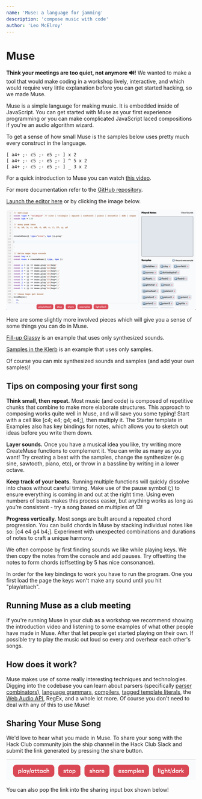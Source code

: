 ```yaml
---
name: 'Muse: a language for jamming'
description: 'compose music with code'
author: 'Leo McElroy'
---
```


# Muse

**Think your meetings are too quiet, not anymore 🔊!** We wanted to make a tool that would make coding in a workshop lively, interactive, and which would require very little explanation before you can get started hacking, so we made Muse.

Muse is a simple language for making music. It is embedded inside of JavaScript. You can get started with Muse as your first experience programming or you can make complicated JavaScript laced compositions if you're an audio algorithm wizard.

To get a sense of how small Muse is the samples below uses pretty much every construct in the language.

```
[ a4+ ;- c5 ;- e5 ;- ] x 2
[ a4+ ;- c5 ;- e5 ;- ] ^ 5 x 2
[ a4+ ;- c5 ;- e5 ;- ] _ 3 x 2
```

For a quick introduction to Muse you can watch [this video](https://youtu.be/hAcQ2x1PTYM).

For more documentation refer to the [GitHub repository](https://github.com/hackclub/muse).

[Launch the editor here](https://muse.hackclub.dev/) or by clicking the image below.

[![muse editor](./img/demo.png)](https://muse.hackclub.dev/)

Here are some slightly more involved pieces which will give you a sense of some things you can do in Muse. 

[Fill-up Glassy](https://hackclub.github.io/muse/?file=recYJJltQstKbefwZ) is an example that uses only synthesized sounds.

[Samples in the Klerb](https://hackclub.github.io/muse/?file=recwU2R3A0KfL11Ka) is an example that uses only samples.


Of course you can mix synthesized sounds and samples (and add your own samples)!

## Tips on composing your first song

**Think small, then repeat.** Most music (and code) is composed of repetitive chunks that combine to make more elaborate structures. This approach to composing works quite well in Muse, and will save you some typing! Start with a cell like [c4; e4; g4; e4;], then multiply it. The Starter template in Examples also has key bindings for notes, which allows you to sketch out ideas before you write them down. 

**Layer sounds.** Once you have a musical idea you like, try writing more CreateMuse functions to complement it. You can write as many as you want! Try creating a beat with the samples, change the synthesizer (e.g sine, sawtooth, piano, etc), or throw in a bassline by writing in a lower octave.

**Keep track of your beats.** Running multiple functions will quickly dissolve into chaos without careful timing. Make use of the pause symbol (;) to ensure everything is coming in and out at the right time. Using even numbers of beats makes this process easier, but anything works as long as you’re consistent - try a song based on multiples of 13! 

**Progress vertically.** Most songs are built around a repeated chord progression. You can build chords in Muse by stacking individual notes like so: [c4 e4 g4 b4;]. Experiment with unexpected combinations and durations of notes to craft a unique harmony. 

We often compose by first finding sounds we like while playing keys. We then copy the notes from the console and add pauses. Try offsetting the notes to form chords (offsetting by 5 has nice consonance).

In order for the key bindings to work you have to run the program. One you first load the page the keys won't make any sound until you hit "play/attach".

## Running Muse as a club meeting

If you're running Muse in your club as a workshop we recommend showing the introduction video and listening to some examples of what other people have made in Muse. After that let people get started playing on their own. If possible try to play the music out loud so every and overhear each other's songs.

## How does it work?

Muse makes use of some really interesting techniques and technologies. Digging into the codebase you can learn about parsers (specifically [parser combinators](https://fsharpforfunandprofit.com/posts/understanding-parser-combinators/)), [language grammars](https://en.wikipedia.org/wiki/Backus%E2%80%93Naur_form), [compilers](https://en.wikipedia.org/wiki/Compilers:_Principles,_Techniques,_and_Tools), [tagged template literals](https://patelhemil.medium.com/magic-of-tagged-templates-literals-in-javascript-e0e2379b1ffc), the [Web Audio API](https://developer.mozilla.org/en-US/docs/Web/API/Web_Audio_API), RegEx, and a whole lot more. Of course you don't need to deal with any of this to use Muse!

## Sharing Your Muse Song

We'd love to hear what you made in Muse. To share your song with the Hack Club community join the ship channel in the Hack Club Slack and submit the link generated by pressing the share button.

![share button](./img/share.png)

You can also pop the link into the sharing input box shown below!


